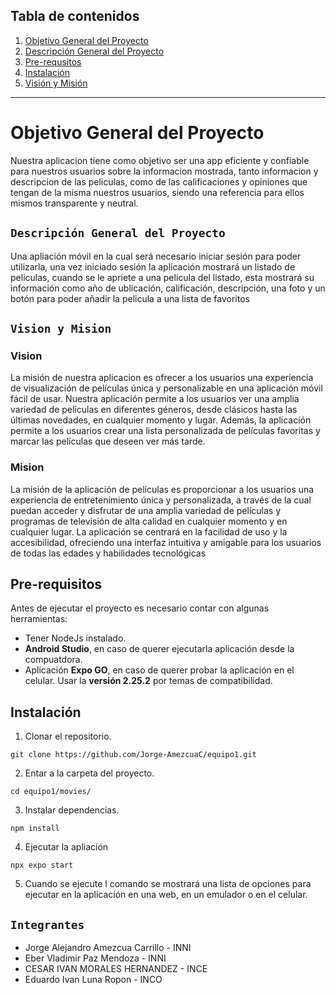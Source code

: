 ## Tabla de contenidos
1. [Objetivo General del Proyecto](#objetivo-general-del-proyecto)
2. [Descripción General del Proyecto](#descripción-general-del-proyecto)
3. [Pre-requsitos](#pre-requisitos)
4. [Instalación](#instalación)
5. [Visión y Misión](#vision-y-mision)
***

# Objetivo General del Proyecto

Nuestra aplicacion tiene como objetivo ser una app eficiente y confiable para nuestros usuarios sobre la informacion mostrada, tanto informacion y descripcion de las peliculas, como de las calificaciones y opiniones que tengan de la misma nuestros usuarios, siendo una referencia para ellos mismos transparente y neutral.

## `Descripción General del Proyecto`

Una apliación móvil en la cual será necesario iniciar sesión para poder utilizarla, una vez iniciado sesión la aplicación mostrará un listado de peliculas, cuando se le apriete a una pelicula del listado, esta mostrará su información como año de ublicación, calificación, descripción, una foto y un botón para poder añadir la pelicula a una lista de favoritos

## `Vision y Mision`

### Vision

La misión de nuestra aplicacion es ofrecer a los usuarios una experiencia de visualización de películas única y personalizable en una aplicación móvil fácil de usar. Nuestra aplicación permite a los usuarios ver una amplia variedad de películas en diferentes géneros, desde clásicos hasta las últimas novedades, en cualquier momento y lugar. Además, la aplicación permite a los usuarios crear una lista personalizada de películas favoritas y marcar las películas que deseen ver más tarde.

### Mision

La misión de la aplicación de películas es proporcionar a los usuarios una experiencia de entretenimiento única y personalizada, a través de la cual puedan acceder y disfrutar de una amplia variedad de películas y programas de televisión de alta calidad en cualquier momento y en cualquier lugar. La aplicación se centrará en la facilidad de uso y la accesibilidad, ofreciendo una interfaz intuitiva y amigable para los usuarios de todas las edades y habilidades tecnológicas

## Pre-requisitos

Antes de ejecutar el proyecto es necesario contar con algunas herramientas:
  - Tener NodeJs instalado.
  - **Android Studio**, en caso de querer ejecutarla aplicación desde la compuatdora.
  - Aplicación **Expo GO**, en caso de querer probar la aplicación en el celular. Usar la **versión 2.25.2** por temas de compatibilidad. 

## Instalación

1. Clonar el repositorio.
```
git clone https://github.com/Jorge-AmezcuaC/equipo1.git
```
2. Entar a la carpeta del proyecto.
```
cd equipo1/movies/
```
3. Instalar dependencias.
```
npm install
```
4. Ejecutar la apliación
```
npx expo start
```
5. Cuando se ejecute l comando se mostrará una lista de opciones para ejecutar en la aplicación en una web, en un emulador o en el celular.


## `Integrantes`

* Jorge Alejandro Amezcua Carrillo - INNI
* Eber Vladimir Paz Mendoza - INNI
* CESAR IVAN MORALES HERNANDEZ - INCE 
* Eduardo Ivan Luna Ropon - INCO
